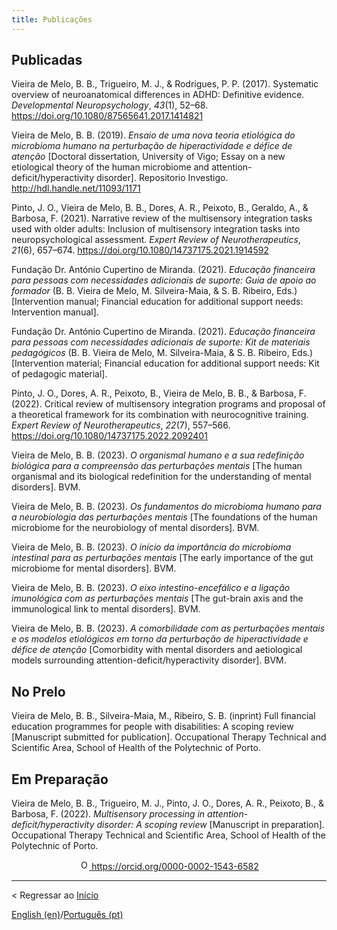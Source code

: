 ```yaml
---
title: Publicações
---
```


## Publicadas

Vieira de Melo, B. B., Trigueiro, M. J., & Rodrigues, P. P. (2017). Systematic overview of neuroanatomical differences in ADHD: Definitive evidence. _Developmental Neuropsychology_, _43_(1), 52–68. https://doi.org/10.1080/87565641.2017.1414821

Vieira de Melo, B. B. (2019). _Ensaio de uma nova teoria etiológica do microbioma humano na perturbação de hiperactividade e défice de atenção_ [Doctoral dissertation, University of Vigo; Essay on a new etiological theory of the human microbiome and attention-deficit/hyperactivity disorder]. Repositorio Investigo. http://hdl.handle.net/11093/1171

Pinto, J. O., Vieira de Melo, B. B., Dores, A. R., Peixoto, B., Geraldo, A., & Barbosa, F. (2021). Narrative review of the multisensory integration tasks used with older adults: Inclusion of multisensory integration tasks into neuropsychological assessment. _Expert Review of Neurotherapeutics_, _21_(6), 657–674. https://doi.org/10.1080/14737175.2021.1914592

Fundação Dr. António Cupertino de Miranda. (2021). _Educação financeira para pessoas com necessidades adicionais de suporte: Guia de apoio ao formador_ (B. B. Vieira de Melo, M. Silveira-Maia, & S. B. Ribeiro, Eds.) [Intervention manual; Financial education for additional support needs: Intervention manual].

Fundação Dr. António Cupertino de Miranda. (2021). *Educação financeira para pessoas com necessidades adicionais de suporte: Kit de materiais pedagógicos* (B. B. Vieira de Melo, M. Silveira-Maia, \& S. B. Ribeiro, Eds.) [Intervention material; Financial education for additional support needs: Kit of pedagogic material].

Pinto, J. O., Dores, A. R., Peixoto, B., Vieira de Melo, B. B., & Barbosa, F. (2022). Critical review of multisensory integration programs and proposal of a theoretical framework for its combination with neurocognitive training. _Expert Review of Neurotherapeutics_, _22_(7), 557–566. https://doi.org/10.1080/14737175.2022.2092401

Vieira de Melo, B. B. (2023). _O organismal humano e a sua redefinição biológica para a compreensão das perturbações mentais_ [The human organismal and its biological redefinition for the understanding of mental disorders]. BVM.

Vieira de Melo, B. B. (2023). _Os fundamentos do microbioma humano para a neurobiologia das perturbações mentais_ [The foundations of the human microbiome for the neurobiology of mental disorders]. BVM.

Vieira de Melo, B. B. (2023). _O início da importância do microbioma intestinal para as perturbações mentais_ [The early importance of the gut microbiome for mental disorders]. BVM.

Vieira de Melo, B. B. (2023). _O eixo intestino-encefálico e a ligação imunológica com as perturbações mentais_ [The gut-brain axis and the immunological link to mental disorders]. BVM.

Vieira de Melo, B. B. (2023). _A comorbilidade com as perturbações mentais e os modelos etiológicos em torno da perturbação de hiperactividade e défice de atenção_ [Comorbidity with mental disorders and aetiological models surrounding attention-deficit/hyperactivity disorder]. BVM.

## No Prelo

Vieira de Melo, B. B., Silveira-Maia, M., Ribeiro, S. B. (inprint) Full financial education programmes for people with disabilities: A scoping review [Manuscript submitted for publication]. Occupational Therapy Technical and Scientific Area, School of Health of the Polytechnic of Porto.

## Em Preparação

Vieira de Melo, B. B., Trigueiro, M. J., Pinto, J. O., Dores, A. R., Peixoto, B., & Barbosa, F. (2022). _Multisensory processing in attention-deficit/hyperactivity disorder: A scoping review_ [Manuscript in preparation]. Occupational Therapy Technical and Scientific Area, School of Health of the Polytechnic of Porto.

<p align="center">
<a href="https://orcid.org/0000-0002-1543-6582">
<img alt="ORCID logo" src="https://info.orcid.org/wp-content/uploads/2019/11/orcid_16x16.png" width="16" height="16" />
https://orcid.org/0000-0002-1543-6582
</a>
</p>

---

< Regressar ao [Início](readmept)

[English (en)](publications)/[Português (pt)](publicacoes)
